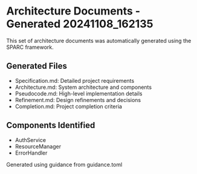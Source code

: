 # Architecture Documents - Generated 20241108_162135

This set of architecture documents was automatically generated using the SPARC framework.

## Generated Files
- Specification.md: Detailed project requirements
- Architecture.md: System architecture and components
- Pseudocode.md: High-level implementation details
- Refinement.md: Design refinements and decisions
- Completion.md: Project completion criteria

## Components Identified
- AuthService
- ResourceManager
- ErrorHandler

Generated using guidance from guidance.toml
